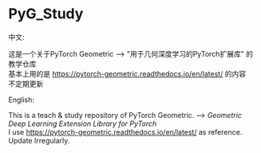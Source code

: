# PyG_Study

中文:  

这是一个关于PyTorch Geometric --> "用于几何深度学习的PyTorch扩展库" 的教学仓库  
基本上用的是 https://pytorch-geometric.readthedocs.io/en/latest/ 的内容  
不定期更新  

English: 

This is a teach & study repository of PyTorch Geometric. --> *Geometric Deep Learning Extension Library for PyTorch*  
I use https://pytorch-geometric.readthedocs.io/en/latest/ as reference.  
Update Irregularly.  
